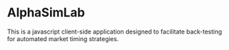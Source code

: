 # AlphaSimLab

This is a javascript client-side application designed to facilitate back-testing for automated market timing strategies.
